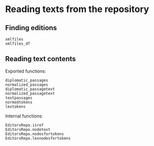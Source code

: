 # Reading texts from the repository

## Finding editions

```@docs
xmlfiles
xmlfiles_df
```

## Reading text contents

Exported functions:

```@docs
diplomatic_passages
normalized_passages
diplomatic_passagetext
normalized_passagetext
textpassages
normedtokens
lextokens
```

Internal functions:

```@docs
EditorsRepo.isref
EditorsRepo.nodetext
EditorsRepo.nodesfortokens
EditorsRepo.lexnodesfortokens
```